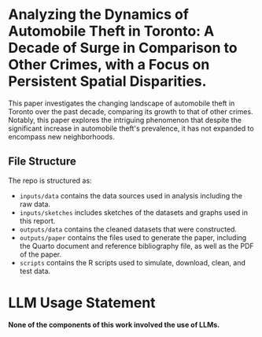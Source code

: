 # Analyzing the Dynamics of Automobile Theft in Toronto: A Decade of Surge in Comparison to Other Crimes, with a Focus on Persistent Spatial Disparities.

This paper investigates the changing landscape of automobile theft in Toronto over the past decade, comparing its growth to that of other crimes. Notably, this paper explores the intriguing phenomenon that despite the significant increase in automobile theft's prevalence, it has not expanded to encompass new neighborhoods. 

## File Structure
The repo is structured as:

- `inputs/data` contains the data sources used in analysis including the raw data.
- `inputs/sketches` includes sketches of the datasets and graphs used in this report.
- `outputs/data` contains the cleaned datasets that were constructed.
- `outputs/paper` contains the files used to generate the paper, including the Quarto document and reference bibliography file, as well as the PDF of the paper. 
- `scripts` contains the R scripts used to simulate, download, clean, and test data.

# LLM Usage Statement
**None of the components of this work involved the use of LLMs.**

